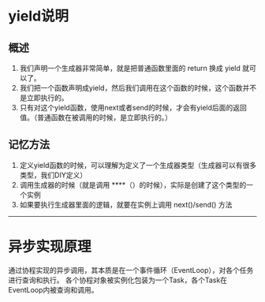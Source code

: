 # yield说明

## 概述
1. 我们声明一个生成器非常简单，就是把普通函数里面的 return 换成 yield 就可以了。
2. 我们把一个函数声明成yield，然后我们调用在这个函数的时候，这个函数并不是立即执行的。
3. 只有对这个yield函数，使用next或者send的时候，才会有yield后面的返回值。（普通函数在被调用的时候，是立即执行的。）


## 记忆方法
1. 定义yield函数的时候，可以理解为定义了一个生成器类型（生成器可以有很多类型，我们DIY定义）
2. 调用生成器的时候（就是调用 ****（）的时候），实际是创建了这个类型的一个实例
3. 如果要执行生成器里面的逻辑，就要在实例上调用 next()/send() 方法

***

# 异步实现原理
通过协程实现的异步调用，其本质是在一个事件循环（EventLoop），对各个任务进行查询和执行。
各个协程对象被实例化包装为一个Task，各个Task在EventLoop内被查询和调用。
